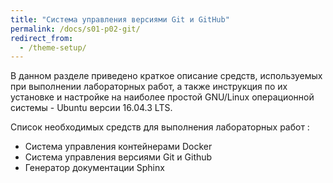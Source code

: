 ```yaml
---
title: "Система управления версиями Git и GitHub"
permalink: /docs/s01-p02-git/
redirect_from:
  - /theme-setup/
---
```

В данном разделе приведено краткое описание средств, используемых при выполнении лабораторных работ, а также инструкция по их установке и настройке на наиболее простой GNU/Linux операционной системы - Ubuntu версии 16.04.3 LTS. 

Список необходимых средств для выполнения лабораторных работ :

- Система управления контейнерами Docker
- Система управления версиями Git и Github
- Генератор документации Sphinx